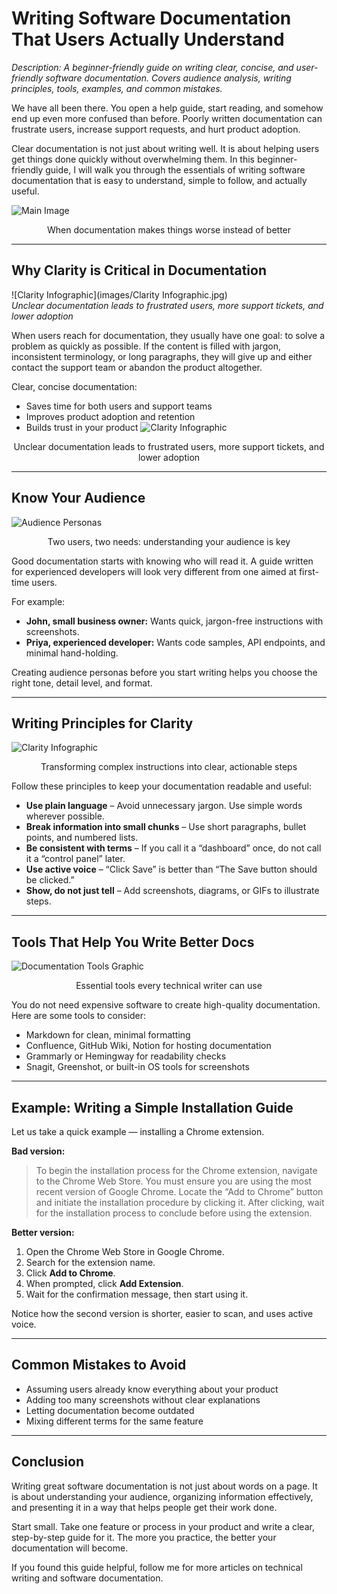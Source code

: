 # Writing Software Documentation That Users Actually Understand

*Description: A beginner-friendly guide on writing clear, concise, and user-friendly software documentation. Covers audience analysis, writing principles, tools, examples, and common mistakes.*

We have all been there. You open a help guide, start reading, and somehow end up even more confused than before. Poorly written documentation can frustrate users, increase support requests, and hurt product adoption.

Clear documentation is not just about writing well. It is about helping users get things done quickly without overwhelming them. In this beginner-friendly guide, I will walk you through the essentials of writing software documentation that is easy to understand, simple to follow, and actually useful.

![Main Image](images/Main%20Image.jpg)
<p style="text-align: center;">When documentation makes things worse instead of better</p>

---

## Why Clarity is Critical in Documentation

![Clarity Infographic](images/Clarity Infographic.jpg)  
*Unclear documentation leads to frustrated users, more support tickets, and lower adoption*

When users reach for documentation, they usually have one goal: to solve a problem as quickly as possible. If the content is filled with jargon, inconsistent terminology, or long paragraphs, they will give up and either contact the support team or abandon the product altogether.

Clear, concise documentation:

- Saves time for both users and support teams
- Improves product adoption and retention
- Builds trust in your product
![Clarity Infographic](images/Clarity%20Infographic.jpg)
<p style="text-align: center;">Unclear documentation leads to frustrated users, more support tickets, and lower adoption</p>

---

## Know Your Audience

![Audience Personas](images/Audience%20Personas.jpg)  
<p style="text-align: center;">Two users, two needs: understanding your audience is key</p>


Good documentation starts with knowing who will read it. A guide written for experienced developers will look very different from one aimed at first-time users.

For example:

- **John, small business owner:** Wants quick, jargon-free instructions with screenshots.
- **Priya, experienced developer:** Wants code samples, API endpoints, and minimal hand-holding.

Creating audience personas before you start writing helps you choose the right tone, detail level, and format.

---

## Writing Principles for Clarity

![Clarity Infographic](images/Clarity%20Infographic.jpg) 
<p style="text-align: center;">Transforming complex instructions into clear, actionable steps</p>

Follow these principles to keep your documentation readable and useful:

- **Use plain language** – Avoid unnecessary jargon. Use simple words wherever possible.
- **Break information into small chunks** – Use short paragraphs, bullet points, and numbered lists.
- **Be consistent with terms** – If you call it a “dashboard” once, do not call it a “control panel” later.
- **Use active voice** – “Click Save” is better than “The Save button should be clicked.”
- **Show, do not just tell** – Add screenshots, diagrams, or GIFs to illustrate steps.

---

## Tools That Help You Write Better Docs

![Documentation Tools Graphic](images/Documentation%20Tools%20Graphic.png)  
<p style="text-align: center;">Essential tools every technical writer can use</p>

You do not need expensive software to create high-quality documentation. Here are some tools to consider:

- Markdown for clean, minimal formatting
- Confluence, GitHub Wiki, Notion for hosting documentation
- Grammarly or Hemingway for readability checks
- Snagit, Greenshot, or built-in OS tools for screenshots

---

## Example: Writing a Simple Installation Guide

Let us take a quick example — installing a Chrome extension.

**Bad version:**

> To begin the installation process for the Chrome extension, navigate to the Chrome Web Store. You must ensure you are using the most recent version of Google Chrome. Locate the “Add to Chrome” button and initiate the installation procedure by clicking it. After clicking, wait for the installation process to conclude before using the extension.

**Better version:**

1. Open the Chrome Web Store in Google Chrome.
2. Search for the extension name.
3. Click **Add to Chrome**.
4. When prompted, click **Add Extension**.
5. Wait for the confirmation message, then start using it.

Notice how the second version is shorter, easier to scan, and uses active voice.

---

## Common Mistakes to Avoid

- Assuming users already know everything about your product
- Adding too many screenshots without clear explanations
- Letting documentation become outdated
- Mixing different terms for the same feature

---

## Conclusion

Writing great software documentation is not just about words on a page. It is about understanding your audience, organizing information effectively, and presenting it in a way that helps people get their work done.

Start small. Take one feature or process in your product and write a clear, step-by-step guide for it. The more you practice, the better your documentation will become.

If you found this guide helpful, follow me for more articles on technical writing and software documentation.